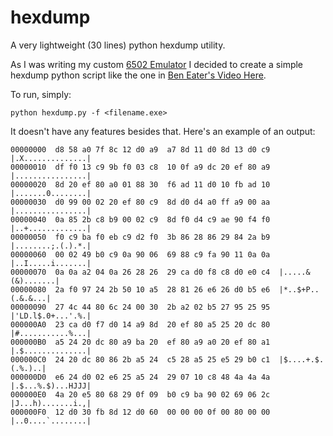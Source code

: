 # hexdump
A very lightweight (30 lines) python hexdump utility.

As I was writing my custom [6502 Emulator](https://github.com/thbop/6502) I decided to create a simple hexdump python script like the one in [Ben Eater's Video Here](https://youtu.be/0q6Ujn_zNH8?si=qB87dFz5KKBUPB_O&t=781).

To run, simply:

`python hexdump.py -f <filename.exe>`

It doesn't have any features besides that. Here's an example of an output:

```
00000000  d8 58 a0 7f 8c 12 d0 a9  a7 8d 11 d0 8d 13 d0 c9  |.X..............|
00000010  df f0 13 c9 9b f0 03 c8  10 0f a9 dc 20 ef 80 a9  |................|
00000020  8d 20 ef 80 a0 01 88 30  f6 ad 11 d0 10 fb ad 10  |.......0........|
00000030  d0 99 00 02 20 ef 80 c9  8d d0 d4 a0 ff a9 00 aa  |................|
00000040  0a 85 2b c8 b9 00 02 c9  8d f0 d4 c9 ae 90 f4 f0  |..+.............|
00000050  f0 c9 ba f0 eb c9 d2 f0  3b 86 28 86 29 84 2a b9  |........;.(.).*.|
00000060  00 02 49 b0 c9 0a 90 06  69 88 c9 fa 90 11 0a 0a  |..I.....i.......|
00000070  0a 0a a2 04 0a 26 28 26  29 ca d0 f8 c8 d0 e0 c4  |.....&(&).......|
00000080  2a f0 97 24 2b 50 10 a5  28 81 26 e6 26 d0 b5 e6  |*..$+P..(.&.&...|
00000090  27 4c 44 80 6c 24 00 30  2b a2 02 b5 27 95 25 95  |'LD.l$.0+...'.%.|
000000A0  23 ca d0 f7 d0 14 a9 8d  20 ef 80 a5 25 20 dc 80  |#...........%...|
000000B0  a5 24 20 dc 80 a9 ba 20  ef 80 a9 a0 20 ef 80 a1  |.$..............|
000000C0  24 20 dc 80 86 2b a5 24  c5 28 a5 25 e5 29 b0 c1  |$....+.$.(.%.)..|
000000D0  e6 24 d0 02 e6 25 a5 24  29 07 10 c8 48 4a 4a 4a  |.$...%.$)...HJJJ|
000000E0  4a 20 e5 80 68 29 0f 09  b0 c9 ba 90 02 69 06 2c  |J...h).......i.,|
000000F0  12 d0 30 fb 8d 12 d0 60  00 00 00 0f 00 80 00 00  |..0....`........|
```
